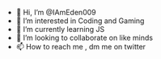 - 👋 Hi, I’m @IAmEden009
- 👀 I’m interested in Coding and Gaming
- 🌱 I’m currently learning JS
- 💞️ I’m looking to collaborate on like minds
- 📫 How to reach me , dm me on twitter 

<!---
IAmEden009/IAmEden009 is a ✨ special ✨ repository because its `README.md` (this file) appears on your GitHub profile.
You can click the Preview link to take a look at your changes.
--->
